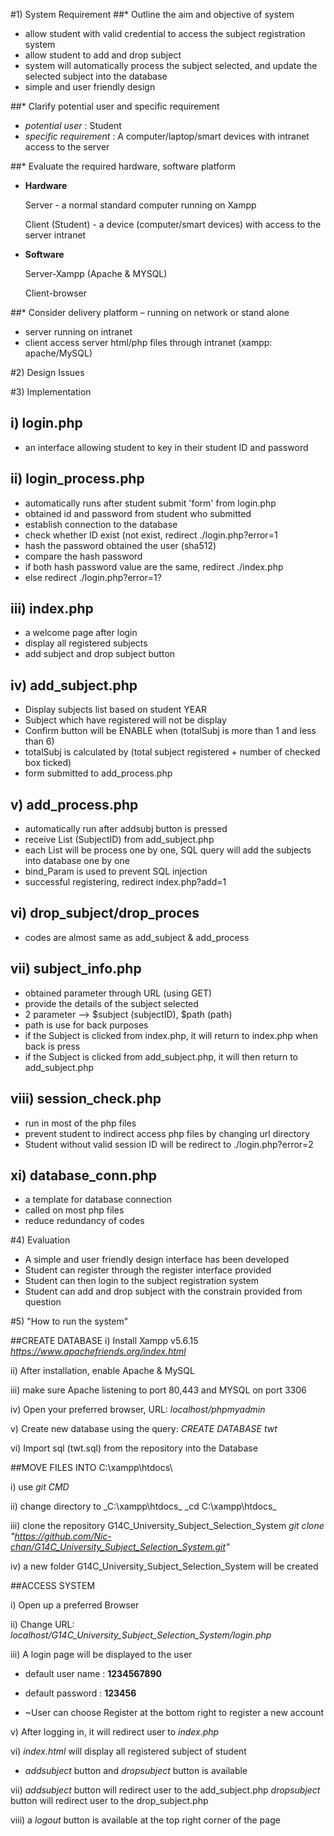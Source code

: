 #1) System Requirement
##* Outline the aim and objective of system 
- allow student with valid credential to access the subject registration system
- allow student to add and drop subject 
- system will automatically process the subject selected, and update the selected subject into the database
- simple and user friendly design

##* Clarify potential user and specific requirement
- *potential user* : Student
- *specific requirement* : A computer/laptop/smart devices with intranet access to the server

##* Evaluate the required hardware, software platform 
- __Hardware__

  Server           - a normal standard computer running on Xampp

  Client (Student) - a device (computer/smart devices) with access to the server intranet

- __Software__

  Server-Xampp (Apache & MYSQL)

  Client-browser


##* Consider delivery platform – running on network or stand alone
- server running on intranet
- client access server html/php files through intranet (xampp: apache/MySQL)



#2) Design Issues

#3) Implementation

## i) login.php 
- an interface allowing student to key in their student ID and password

## ii) login_process.php
- automatically runs after student submit 'form' from login.php
- obtained id and password from student who submitted
- establish connection to the database
- check whether ID exist (not exist, redirect ./login.php?error=1
- hash the password obtained the user (sha512)
- compare the hash password 
- if both hash password value are the same, redirect ./index.php
- else redirect ./login.php?error=1?

## iii) index.php
 - a welcome page after login
 - display all registered subjects
 - add subject and drop subject button
 
 
## iv) add_subject.php
 - Display subjects list based on student YEAR
 - Subject which have registered will not be display
 - Confirm button will be ENABLE when (totalSubj is more than 1 and less than 6)
 - totalSubj is calculated by (total subject registered +  number of checked box ticked)
 - form submitted to add_process.php

## v) add_process.php
 - automatically run after addsubj button is pressed
 - receive List (SubjectID) from add_subject.php
 - each List will be process one by one, SQL query will add the subjects into database one by one
 - bind_Param is used to prevent SQL injection
 - successful registering, redirect index.php?add=1

## vi) drop_subject/drop_proces
 - codes are almost same as add_subject & add_process

## vii) subject_info.php
 - obtained parameter through URL (using GET)
 - provide the details of the subject selected
 - 2 parameter --> $subject (subjectID), $path (path)
 - path is use for back purposes
 - if the Subject is clicked from index.php,  it will return to index.php when back is press
 - if the Subject is clicked from add_subject.php, it will then return to add_subject.php  
 
## viii) session_check.php
 - run in most of the php files
 - prevent student to indirect access php files by changing url directory
 - Student without valid session ID will be redirect to ./login.php?error=2
 
## xi) database_conn.php
 - a template for database connection
 - called on most php files 
 - reduce redundancy of codes 

#4) Evaluation
- A simple and user friendly design interface has been developed
- Student can register through the register interface provided
- Student can then login to the subject registration system
- Student can add and drop subject with the constrain provided from question

#5) "How to run the system"

##CREATE DATABASE
i) Install Xampp v5.6.15 _https://www.apachefriends.org/index.html_

ii) After installation, enable Apache & MySQL

iii) make sure Apache listening to port 80,443 and MYSQL on port 3306

iv) Open your preferred browser, URL: _localhost/phpmyadmin_

v) Create new database using the query: _CREATE DATABASE twt_

vi) Import sql (twt.sql) from the repository into the Database

##MOVE FILES INTO C:\xampp\htdocs\

i) use _git CMD_

ii) change directory to _C:\xampp\htdocs\_
_cd C:\xampp\htdocs\_

iii) clone the repository G14C_University_Subject_Selection_System
_git clone "https://github.com/Nic-chan/G14C_University_Subject_Selection_System.git"_

iv) a new folder G14C_University_Subject_Selection_System will be created

##ACCESS SYSTEM

i) Open up a preferred Browser

ii) Change URL: _localhost/G14C_University_Subject_Selection_System/login.php_

iii) A login page will be displayed to the user

- default user name : __1234567890__

- default password  : __123456__

- ~User can choose Register at the bottom right to register a new account

v) After logging in, it will redirect user to _index.php_

vi) _index.html_ will display all registered subject of student
- _addsubject_ button and _dropsubject_ button is available

vii) 
_addsubject_ button will redirect user to the add_subject.php
_dropsubject_ button will redirect user to the drop_subject.php

viii) a _logout_ button is available at the top right corner of the page
